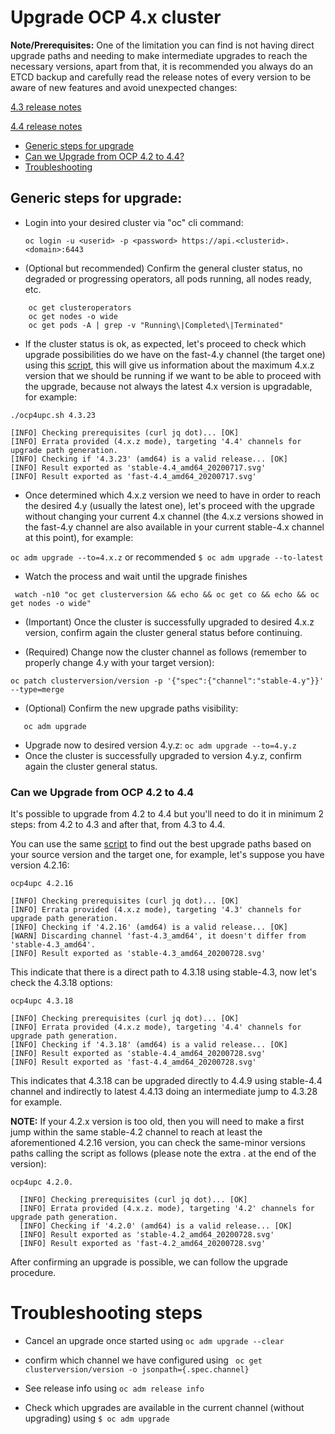 # Upgrade OCP 4.x cluster

**Note/Prerequisites:** One of the limitation you can find is not having direct upgrade paths and needing to make intermediate upgrades to reach the necessary versions, apart from that, it is recommended you always do an ETCD backup and carefully read the release notes of every version to be aware of new features and avoid unexpected changes:

[4.3 release notes](https://docs.openshift.com/container-platform/4.3/release_notes/ocp-4-3-release-notes.html?extIdCarryOver=true&sc_cid=701f2000001OH6kAAG)

[4.4 release notes](https://docs.openshift.com/container-platform/4.4/release_notes/ocp-4-4-release-notes.html?extIdCarryOver=true&sc_cid=701f2000001OH6kAAG)

- [Generic steps for upgrade](#Generic-steps-for-upgrade)
- [Can we Upgrade from OCP 4.2 to 4.4?](#Can-we-upgrade-from-ocp-42-to-44)
- [Troubleshooting](#troubleshooting-steps)

## Generic steps for upgrade:

- Login into your desired cluster via "oc" cli command:

  ```oc login -u <userid> -p <password> https://api.<clusterid>.<domain>:6443```
- (Optional but recommended) Confirm the general cluster status, no degraded or progressing operators, all pods running, all nodes ready, etc.

``` oc get clusterversion
    oc get clusteroperators
    oc get nodes -o wide
    oc get pods -A | grep -v "Running\|Completed\|Terminated"
```
- If the cluster status is ok, as expected, let's proceed to check which upgrade possibilities do we have on the fast-4.y channel (the target one) using this [script](https://github.com/pamoedom/ocp4upc), this will give us information about the maximum 4.x.z version that we should be running if we want to be able to proceed with the upgrade, because not always the latest 4.x version is upgradable, for example:

```./ocp4upc.sh 4.3.23```
  ```
  [INFO] Checking prerequisites (curl jq dot)... [OK] 
  [INFO] Errata provided (4.x.z mode), targeting '4.4' channels for upgrade path generation.
  [INFO] Checking if '4.3.23' (amd64) is a valid release... [OK] 
  [INFO] Result exported as 'stable-4.4_amd64_20200717.svg'
  [INFO] Result exported as 'fast-4.4_amd64_20200717.svg'
  ```
- Once determined which 4.x.z version we need to have in order to reach the desired 4.y (usually the latest one), let's proceed with the upgrade without changing your current 4.x channel (the 4.x.z versions showed in the fast-4.y channel are also available in your current stable-4.x channel at this point), for example:

```oc adm upgrade --to=4.x.z``` or recommended ```$ oc adm upgrade --to-latest```
- Watch the process and wait until the upgrade finishes

``` watch -n10 "oc get clusterversion && echo && oc get co && echo && oc get nodes -o wide"```

- (Important) Once the cluster is successfully upgraded to desired 4.x.z version, confirm again the cluster general status before continuing.

- (Required) Change now the cluster channel as follows (remember to properly change 4.y with your target version):

```oc patch clusterversion/version -p '{"spec":{"channel":"stable-4.y"}}' --type=merge```
- (Optional) Confirm the new upgrade paths visibility:

```oc adm release info
   oc adm upgrade
```

- Upgrade now to desired version 4.y.z: ```oc adm upgrade --to=4.y.z```
- Once the cluster is successfully upgraded to version 4.y.z, confirm again the cluster general status.


### Can we Upgrade from OCP 4.2 to 4.4


It's possible to upgrade from 4.2 to 4.4 but you'll need to do it in minimum 2 steps: from 4.2 to 4.3 and after that, from 4.3 to 4.4.

You can use the same [script](https://github.com/pamoedom/ocp4upc) to find out the best upgrade paths based on your source version and the target one, for example, let's suppose you have version 4.2.16:

```ocp4upc 4.2.16```
  ```
  [INFO] Checking prerequisites (curl jq dot)... [OK] 
  [INFO] Errata provided (4.x.z mode), targeting '4.3' channels for upgrade path generation.
  [INFO] Checking if '4.2.16' (amd64) is a valid release... [OK] 
  [WARN] Discarding channel 'fast-4.3_amd64', it doesn't differ from 'stable-4.3_amd64'.
  [INFO] Result exported as 'stable-4.3_amd64_20200728.svg'
  ```
This indicate that there is a direct path to 4.3.18 using stable-4.3, now let's check the 4.3.18 options:

```ocp4upc 4.3.18```
  ```
  [INFO] Checking prerequisites (curl jq dot)... [OK] 
  [INFO] Errata provided (4.x.z mode), targeting '4.4' channels for upgrade path generation.
  [INFO] Checking if '4.3.18' (amd64) is a valid release... [OK] 
  [INFO] Result exported as 'stable-4.4_amd64_20200728.svg'
  [INFO] Result exported as 'fast-4.4_amd64_20200728.svg'
  ```
This indicates that 4.3.18 can be upgraded directly to 4.4.9 using stable-4.4 channel and indirectly to latest 4.4.13 doing an intermediate jump to 4.3.28 for example.

**NOTE:** If your 4.2.x version is too old, then you will need to make a first jump within the same stable-4.2 channel to reach at least the aforementioned 4.2.16 version, you can check the same-minor versions paths calling the script as follows (please note the extra . at the end of the version):

```ocp4upc 4.2.0.```
  ```
    [INFO] Checking prerequisites (curl jq dot)... [OK] 
    [INFO] Errata provided (4.x.z. mode), targeting '4.2' channels for upgrade path generation.
    [INFO] Checking if '4.2.0' (amd64) is a valid release... [OK] 
    [INFO] Result exported as 'stable-4.2_amd64_20200728.svg'
    [INFO] Result exported as 'fast-4.2_amd64_20200728.svg'
  ```

After confirming an upgrade is possible, we can follow the upgrade procedure.



# Troubleshooting steps

- Cancel an upgrade once started using ```oc adm upgrade --clear```

- confirm which channel we have configured using ``` oc get clusterversion/version -o jsonpath={.spec.channel}```

- See release info using ```oc adm release info```

- Check which upgrades are available in the current channel (without upgrading) using  ```$ oc adm upgrade```
